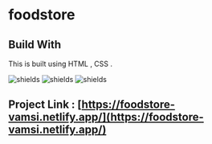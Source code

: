 # foodstore

## Build With
This is built using HTML , CSS .

![shields](https://img.shields.io/badge/HTML5-E34F26?style=for-the-badge&logo=html5&logoColor=white)
![shields](https://img.shields.io/badge/CSS-239120?&style=for-the-badge&logo=css3&logoColor=white)
![shields](https://img.shields.io/badge/Netlify-00C7B7?style=for-the-badge&logo=netlify&logoColor=white)

## Project Link : [https://foodstore-vamsi.netlify.app/](https://foodstore-vamsi.netlify.app/)
